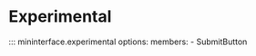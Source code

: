 # Experimental
::: mininterface.experimental
    options:
        members:
            - SubmitButton
